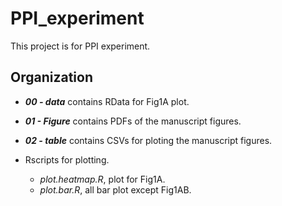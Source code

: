 # PPI_experiment
This project is for PPI experiment.
## Organization
* _**00 - data**_ contains RData for Fig1A plot. 

* _**01 - Figure**_ contains PDFs of the manuscript figures.

* _**02 - table**_ contains CSVs for ploting the manuscript figures.
  
* Rscripts for plotting. 
  * _plot.heatmap.R_, plot for Fig1A.
  * _plot.bar.R_, all bar plot except Fig1AB.
  

